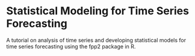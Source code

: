 # Statistical Modeling for Time Series Forecasting
A tutorial on analysis of time series and developing statistical models for time series forecasting using the fpp2 package in R.
